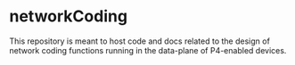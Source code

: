 # networkCoding
This repository is meant to host code and docs related to the design of network coding functions running in the data-plane of P4-enabled devices.
